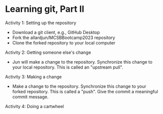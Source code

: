 # Learning git, Part II


Activity 1: Setting up the repository

* Download a git client, e.g., GitHub Desktop
* Fork the allardjun/MCSBBootcamp2023 repository
* Clone the forked repository to your local computer

Activity 2: Getting someone else's change

* Jun will make a change to the repository. Synchronize this change to your local repository. This is called an "upstream pull".

Activity 3: Making a change

* Make a change to the repository. Synchronize this change to your forked repository. This is called a "push". Give the commit a meaningful commit message. 

Activity 4: Doing a cartwheel